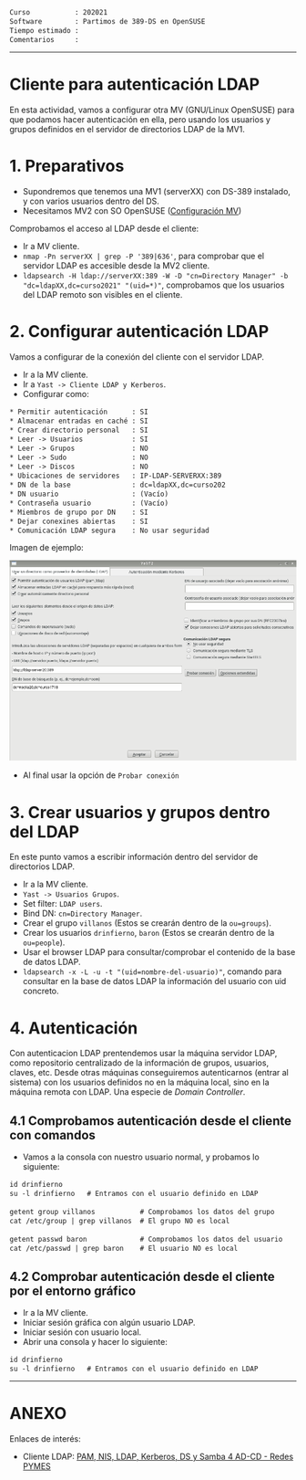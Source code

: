 
```
Curso           : 202021
Software        : Partimos de 389-DS en OpenSUSE
Tiempo estimado :
Comentarios     :
```

---
# Cliente para autenticación LDAP

En esta actividad, vamos a configurar otra MV (GNU/Linux OpenSUSE) para que podamos hacer autenticación en ella, pero usando los usuarios y grupos definidos en el servidor de directorios LDAP de la MV1.

# 1. Preparativos

* Supondremos que tenemos una MV1 (serverXX) con DS-389 instalado, y con varios usuarios dentro del DS.
* Necesitamos MV2 con SO OpenSUSE ([Configuración MV](../../global/configuracion/opensuse.md))

Comprobamos el acceso al LDAP desde el cliente:
* Ir a MV cliente.
* `nmap -Pn serverXX | grep -P '389|636'`, para comprobar que el servidor LDAP es accesible desde la MV2 cliente.
* `ldapsearch -H ldap://serverXX:389 -W -D "cn=Directory Manager" -b "dc=ldapXX,dc=curso2021" "(uid=*)"`, comprobamos que los usuarios del LDAP remoto son visibles en el cliente.

# 2. Configurar autenticación LDAP

Vamos a configurar de la conexión del cliente con el servidor LDAP.

* Ir a la MV cliente.
* Ir a `Yast -> Cliente LDAP y Kerberos`.
* Configurar como:
```
* Permitir autenticación      : SI
* Almacenar entradas en caché : SI
* Crear directorio personal   : SI
* Leer -> Usuarios            : SI
* Leer -> Grupos              : NO
* Leer -> Sudo                : NO
* Leer -> Discos              : NO
* Ubicaciones de servidores   : IP-LDAP-SERVERXX:389
* DN de la base               : dc=ldapXX,dc=curso202
* DN usuario                  : (Vacío)
* Contraseña usuario          : (Vacío)
* Miembros de grupo por DN    : SI
* Dejar conexines abiertas    : SI
* Comunicación LDAP segura    : No usar seguridad
```

Imagen de ejemplo:

![opensuse422-ldap-client-conf.png](./images/opensuse422-ldap-client-conf.png)

* Al final usar la opción de `Probar conexión`

# 3. Crear usuarios y grupos dentro del LDAP

En este punto vamos a escribir información dentro del servidor de directorios LDAP.
* Ir a la MV cliente.
* `Yast -> Usuarios Grupos`.
* Set filter: `LDAP users`.
* Bind DN: `cn=Directory Manager`.
* Crear el grupo `villanos` (Estos se crearán dentro de la `ou=groups`).
* Crear los usuarios `drinfierno`, `baron` (Estos se crearán dentro de la `ou=people`).
* Usar el browser LDAP para consultar/comprobar el contenido de la base de datos LDAP.
* `ldapsearch -x -L -u -t "(uid=nombre-del-usuario)"`, comando para consultar en la base de datos LDAP la información del usuario con uid concreto.

# 4. Autenticación

Con autenticacion LDAP prentendemos usar la máquina servidor LDAP, como repositorio centralizado de la información de grupos, usuarios, claves, etc. Desde otras máquinas conseguiremos autenticarnos (entrar al sistema) con los usuarios definidos no en la máquina local, sino en la máquina remota con LDAP. Una especie de *Domain Controller*.

## 4.1 Comprobamos autenticación desde el cliente con comandos

* Vamos a la consola con nuestro usuario normal, y probamos lo siguiente:
```
id drinfierno
su -l drinfierno   # Entramos con el usuario definido en LDAP

getent group villanos           # Comprobamos los datos del grupo
cat /etc/group | grep villanos  # El grupo NO es local

getent passwd baron             # Comprobamos los datos del usuario
cat /etc/passwd | grep baron    # El usuario NO es local
```

## 4.2 Comprobar autenticación desde el cliente por el entorno gráfico

* Ir a la MV cliente.
* Iniciar sesión gráfica con algún usuario LDAP.
* Iniciar sesión con usuario local.
* Abrir una consola y hacer lo siguiente:

```
id drinfierno
su -l drinfierno   # Entramos con el usuario definido en LDAP
```

---
# ANEXO

Enlaces de interés:
* Cliente LDAP: [PAM, NIS, LDAP, Kerberos, DS y Samba 4 AD-CD - Redes PYMES](http://blog.desdelinux.net/pam-nis-ldap-kerberos-ds-samba-4-ad-dc-redes-pymes/#Cliente_LDAP)
